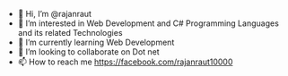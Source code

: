 - 👋 Hi, I’m @rajanraut
- 👀 I’m interested in Web Development and C# Programming Languages and its related Technologies
- 🌱 I’m currently learning Web Development
- 💞️ I’m looking to collaborate on Dot net
- 📫 How to reach me  https://facebook.com/rajanraut10000

<!---
rajanraut/rajanraut is a ✨ special ✨ repository because its `README.md` (this file) appears on your GitHub profile.
You can click the Preview link to take a look at your changes.
--->
